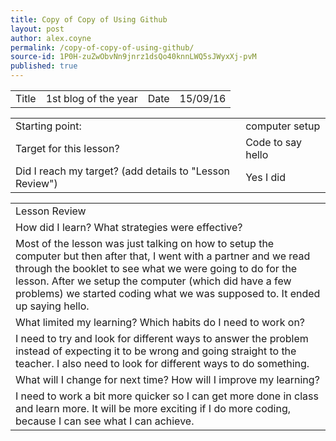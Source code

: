 ```yaml
---
title: Copy of Copy of Using Github
layout: post
author: alex.coyne
permalink: /copy-of-copy-of-using-github/
source-id: 1P0H-zuZwObvNn9jnrz1dsQo40knnLWQ5sJWyxXj-pvM
published: true
---
```

<table>
  <tr>
    <td>Title</td>
    <td>1st blog of the year</td>
    <td>Date</td>
    <td>15/09/16</td>
  </tr>
</table>


<table>
  <tr>
    <td>Starting point:</td>
    <td>computer setup</td>
  </tr>
  <tr>
    <td>Target for this lesson?</td>
    <td>Code to say hello</td>
  </tr>
  <tr>
    <td>Did I reach my target? 
(add details to "Lesson Review")</td>
    <td> Yes I did</td>
  </tr>
</table>


<table>
  <tr>
    <td>Lesson Review</td>
  </tr>
  <tr>
    <td>How did I learn? What strategies were effective? </td>
  </tr>
  <tr>
    <td>Most of the lesson was just talking on how to setup the computer but then after that, I went with a partner and we read through the booklet to see what we were going to do for the lesson. After we setup the computer (which did have a few problems) we started coding what we was supposed to. It ended up saying hello.</td>
  </tr>
  <tr>
    <td>What limited my learning? Which habits do I need to work on? </td>
  </tr>
  <tr>
    <td>I need to try and look for different ways to answer the problem instead of expecting it to be wrong and going straight to the teacher. I also need to look for different ways to do something.</td>
  </tr>
  <tr>
    <td>What will I change for next time? How will I improve my learning?</td>
  </tr>
  <tr>
    <td>I need to work a bit more quicker so I can get more done in class and learn more. It will be more exciting if I do more coding, because I can see what I can achieve.</td>
  </tr>
</table>


